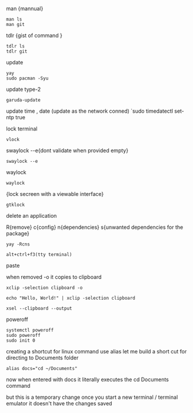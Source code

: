 man {mannual} 
```
man ls
man git
```

tdlr  {gist of command  }
```
tdlr ls
tdlr git
```
update 
```
yay 
sudo pacman -Syu
```
update type-2

```
garuda-update
```
update time , date (update as the network conned)
`sudo timedatectl set-ntp true

lock terminal 
```
vlock
```
swaylock 
--e{dont validate when provided empty}
```
swaylock --e
```
waylock
```
waylock 
```

{lock secreen with a viewable interface}
```
gtklock
```
delete an application

R{remove}
c{config}
n{dependencies}
s{unwanted dependencies for the package}
```
yay -Rcns
```


	alt+ctrl+f3(tty terminal)

paste 

when removed -o it copies to clipboard
```
xclip -selection clipboard -o

echo "Hello, World!" | xclip -selection clipboard
``` 
```
xsel --clipboard --output 
```

poweroff
```
systemctl poweroff
sudo poweroff
sudo init 0
```
 creating a shortcut for linux command 
 use alias 
 let me build a short cut for directing to Documents folder
 ```
 alias docs="cd ~/Documents"
```
now when entered with docs it literally executes the cd Documents command 

but this is a temporary change 
once you start a new terminal / terminal emulator it doesn't have the changes saved